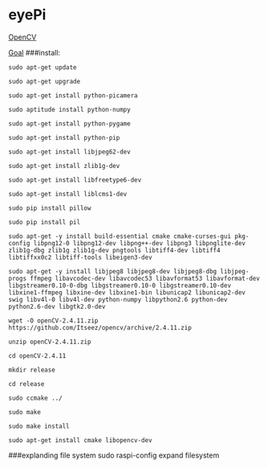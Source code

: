 # eyePi
[OpenCV](http://www.robopapa.com/Projects/InstallOpenCVOnRaspberryPi)

[Goal](https://www.youtube.com/watch?v=b2kGPWxJybo)
###install:
```
sudo apt-get update

sudo apt-get upgrade

sudo apt-get install python-picamera

sudo aptitude install python-numpy

sudo apt-get install python-pygame

sudo apt-get install python-pip

sudo apt-get install libjpeg62-dev

sudo apt-get install zlib1g-dev

sudo apt-get install libfreetype6-dev

sudo apt-get install liblcms1-dev

sudo pip install pillow

sudo pip install pil

sudo apt-get -y install build-essential cmake cmake-curses-gui pkg-config libpng12-0 libpng12-dev libpng++-dev libpng3 libpnglite-dev zlib1g-dbg zlib1g zlib1g-dev pngtools libtiff4-dev libtiff4 libtiffxx0c2 libtiff-tools libeigen3-dev

sudo apt-get -y install libjpeg8 libjpeg8-dev libjpeg8-dbg libjpeg-progs ffmpeg libavcodec-dev libavcodec53 libavformat53 libavformat-dev libgstreamer0.10-0-dbg libgstreamer0.10-0 libgstreamer0.10-dev libxine1-ffmpeg libxine-dev libxine1-bin libunicap2 libunicap2-dev swig libv4l-0 libv4l-dev python-numpy libpython2.6 python-dev python2.6-dev libgtk2.0-dev	

wget -O openCV-2.4.11.zip https://github.com/Itseez/opencv/archive/2.4.11.zip

unzip openCV-2.4.11.zip

cd openCV-2.4.11

mkdir release

cd release

sudo ccmake ../ 

sudo make

sudo make install

sudo apt-get install cmake libopencv-dev
```
###explanding file system
sudo raspi-config
expand filesystem



